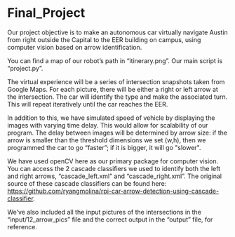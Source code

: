 # Final_Project

Our project objective is to make an autonomous car virtually navigate Austin from right outside the Capital to the EER building on campus, using computer vision based on arrow identification. 

You can find a map of our robot’s path in “itinerary.png”. Our main script is “project.py”. 

The virtual experience will be a series of intersection snapshots taken from Google Maps. 
For each picture, there will be either a right or left arrow at the intersection. The car will identify the type and make the associated turn. This will repeat iteratively until the car reaches the EER. 

In addition to this, we have simulated speed of vehicle by displaying the images with varying time delay. This would allow for scalability of our program. The delay between images will be determined by  arrow size: if the arrow is smaller than the threshold dimensions we set (w,h), then we programmed the car to go “faster”; if it is bigger, it will go "slower". 

We have used openCV here as our primary package for computer vision. You can access the 2 cascade classifiers we used to identify both the left and right arrows, “cascade_left.xml” and “cascade_right.xml”. The original source of these cascade classifiers can be found here: https://github.com/ryangmolina/rpi-car-arrow-detection-using-cascade-classifier.

We’ve also included all the input pictures of the intersections in the “input/12_arrow_pics” file and the correct output in the “output” file, for reference.

